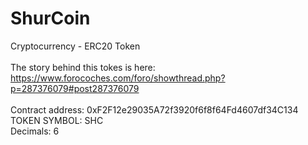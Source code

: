 # ShurCoin
Cryptocurrency - ERC20 Token<br>
<br>
The story behind this tokes is here:<br>
https://www.forocoches.com/foro/showthread.php?p=287376079#post287376079<br>
<br>
Contract address: 0xF2F12e29035A72f3920f6f8f64Fd4607df34C134 <br>
TOKEN SYMBOL: SHC <br>
Decimals: 6 <br>
